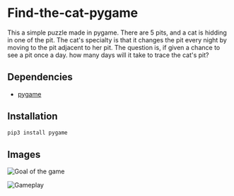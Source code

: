 # Find-the-cat-pygame
This a simple puzzle made in pygame.
There are 5 pits, and a cat is hidding in one of the pit. The cat's specialty is that it changes the pit every night by moving to the pit adjacent to her pit. The question is, if given a chance to see a pit once a day. how many days will it take to trace the cat's pit?

## Dependencies
- [pygame](https://pypi.org/project/pygame/)

## Installation
```sh
pip3 install pygame
```

## Images
![Goal of the game](https://www.linkpicture.com/q/Find-the-cat-pygame-1.png)

![Gameplay](https://www.linkpicture.com/q/Find-the-cat-pygame-2.png)
